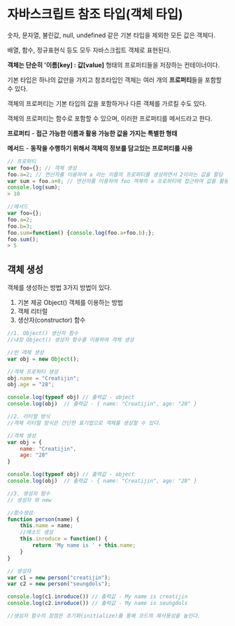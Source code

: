 # 자바스크립트 참조 타입(객체 타입)

숫자, 문자열, 불린값, null, undefined 같은 기본 타입을 제외한 모든 값은 객체다.

배열, 함수, 정규표현식 등도 모두 자바스크립트 객체로 표현된다.

**객체는 단순히 '이름[key] : 값[value]** 형태의 프로퍼티들을 저장하는 컨테이너이다.



기본 타입은 하나의 값만을 가지고 참조타입인 객체는 여러 개의 **프로퍼티**들을 포함할 수 있다.

객체의 프로퍼티는 기본 타입의 값을 포함하거나 다른 객체를 가르킬 수도 있다.

객체의 프로퍼티는 함수로 포함할 수 있으며, 이러한 프로퍼티를 메서드라고 한다.



**프로퍼티** - **접근 가능한 이름과 활용 가능한 값을 가지는 특별한 형태**

**메서드** - **동작을 수행하기 위해서 객체의 정보를 담고있는 프로퍼티를 사용**

~~~~javascript
// 프로퍼티
var foo={}; // 객체 생성
foo.a=2; // 연산자를 이용하여 a 라는 이름의 프로퍼티를 생성하면서 2이라는 값을 할당
var sum = foo.a+8; // 연산자를 이용하여 foo 객체의 a 프로퍼티에 접근하여 값을 활용가능하다.
console.log(sum);
> 10

//메서드
var foo={};
foo.a=2;
foo.b=3;
foo.sum=function() {console.log(foo.a+foo.b);};
foo.sum();
> 5
~~~~



## 객체 생성

객체를 생성하는 방법 3가지 방법이 있다.

1. 기본 제공 Object() 객체를 이용하는 방법
2. 객체 리터럴
3. 생산자(constructor) 함수

~~~javascript
//1. Object() 생산자 함수
//내장 Object() 생성자 함수를 이용하여 객체 생성

//빈 객체 생성
var obj = new Object();

//객체 프로퍼티 생성
obj.name = "Creatijin";
obj.age = "28";

console.log(typeof obj) // 출력값 - object
console.log(obj)  // 출력값 - { name: "Creatijin", age: "28" }
~~~

~~~javascript
//2. 리터럴 방식
//객체 리터럴 방식은 간단한 표기법으로 객체를 생성할 수 있다.

//객체 생성
var obj = {
    name: "Creatijin",
    age: "28"
}

console.log(typeof obj) // 출력값 - object
console.log(obj)  // 출력값 - { name: "Creatijin", age: "28" }
~~~

~~~javascript
//3. 생성자 함수
// 생성자 와 new 

//함수생성
function person(name) {
    this.name = name;
    //메소드 생성
	this.inroduce = function() {
		return 'My name is ' + this.name;
	}
}

// 생성자 
var c1 = new person("creatijin");
var c2 = new person("seungdols");

console.log(c1.inroduce()) // 출력값 - My name is creatijin
console.log(c2.inroduce()) // 출력값 - My name is seungdols

//생성자 함수의 장점은 초기화(initialize)를 통해 코드의 재사용성을 높인다.
~~~

